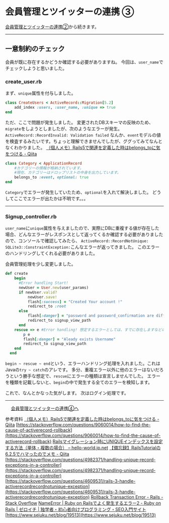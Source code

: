 # 会員管理とツイッターの連携 ③

[会員管理とツイッターの連携②](会員管理とツイッターの連携②.md)から続きます。

- - - -
## 一意制約のチェック

会員が既に存在するかどうか確認する必要がありますね。
今回は、`user_name`でチェックしようと思いました。

### create_user.rb

まず、`unique`属性を付与しました。
```ruby
class CreateUsers < ActiveRecord::Migration[5.2]
	add_index :users, :user_name, :unique => true
end
```
ただ、ここで問題が発生しました。
変更されたDBスキーマの反映のため、`migrate`をしようとしましたが、次のようなエラーが発生。
`ActiveRecord::RecordInvalid: Validation failed`
なんか、`event`モデルの値を検査するみたいです。ちょっと理解できませんでしたが、ググってみてなんとなくわかりました。
[（個人メモ）Rails5で関連を定義した時はbelongs_toに気をつける - Qiita](https://qiita.com/junara/items/ca6f65d2f2a27f185f0e)
```ruby
class Category < ApplicationRecord
    #カテゴリーの情報が格納されています。
    #現在、カテゴリーはドロップリストの中身を出力しています。
    belongs_to :event, optional: true
end
```
`Category`でエラーが発生していたため、`optional`を入れて解決しました。
どうしてここでエラーが出たかは不明です。。。
- - - -
### Signup_controller.rb
`user_name`に`unique`属性を与えましたので、実際にDBに重複する値が存在した場合、どんなエラーがレスポンスとして返ってくるか確認する必要がありましたので、コンソールで確認してみたら、
`ActiveRecord::RecordNotUnique: SQLite3::ConstraintException:`こんなエラーが返ってきました。
このエラーのハンドリングしてくれる必要がありました。

会員管理処理を少し変更しました。
```ruby
def create
    begin
      #Error handling Start!
      newUser = User.new(user_params)
      if newUser.valid?
          newUser.save!
          flash[:success] = "Created Your account !"
          redirect_to :root
      else 
          flash[:danger] = "password and password_confirmation are different.<br> Please make sure password"
          redirect_to signup_view_path
      end
    rescue => e #Error handling! 想定するエラーとしては、すでに存在しますなどのSQLエラー
        p e
        flash[:danger] = "Aleady exists Username"
        redirect_to signup_view_path
    end
  end
```
`begin ~ rescue ~ end`という、エラーハンドリング処理を入れました。これはJavaの`try ~ catch`のアレです。
多分、重複エラー以外に他のエラーはないだろうという勝手な想定で、`rescue`にエラーの種類は宣言しませんでした。
エラーを種類を記載しないと、`begin`の中で発生する全てのエラーを検知します。

これで、なんとかなった気がします。
次はログイン処理です。
- - - -

　																																							[会員管理とツイッターの連携④へ](会員管理とツイッターの連携④.md)





参考資料
[（個人メモ）Rails5で関連を定義した時はbelongs_toに気をつける - Qiita](https://qiita.com/junara/items/ca6f65d2f2a27f185f0e)
[https://stackoverflow.com/questions/9060014/how-to-find-the-cause-of-activerecord-rollback](https://stackoverflow.com/questions/9060014/how-to-find-the-cause-of-activerecord-rollback) 
[Railsマイグレーション時にUNIQUEインデックスを設定する方法（単体・複数の場合） – hello-world.jp.net](https://blog.hello-world.jp.net/ruby/1209/)
[【備忘録】RailsTutorialの6.2.5でハマったのでメモ - Qiita](https://qiita.com/yohekan/items/3aea65c4bd0f5c4d15b8)
 [https://stackoverflow.com/questions/4982371/handling-unique-record-exceptions-in-a-controller](https://stackoverflow.com/questions/4982371/handling-unique-record-exceptions-in-a-controller) 
 [https://stackoverflow.com/questions/4609531/rails-3-handle-activerecordrecordnotunique-exception](https://stackoverflow.com/questions/4609531/rails-3-handle-activerecordrecordnotunique-exception) 
[Rollback Transaction Error - Rails - Stack Overflow](https://stackoverflow.com/questions/23202842/rollback-transaction-error-rails)
[NameError | Ruby on Railsでよく発生するエラー2 - Ruby on Rails | ゼロイチ | 独学者・初心者向けプログラミング・SEO入門サイト](https://programming-beginner-zeroichi.jp/articles/2)
 [https://www.sejuku.net/blog/19513](https://www.sejuku.net/blog/19513) 


